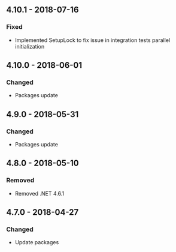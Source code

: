 ## 4.10.1 - 2018-07-16
### Fixed
- Implemented SetupLock to fix issue in integration tests parallel initialization

## 4.10.0 - 2018-06-01
### Changed
- Packages update

## 4.9.0 - 2018-05-31
### Changed
- Packages update

## 4.8.0 - 2018-05-10
### Removed
- Removed .NET 4.6.1

## 4.7.0 - 2018-04-27
### Changed
- Update packages